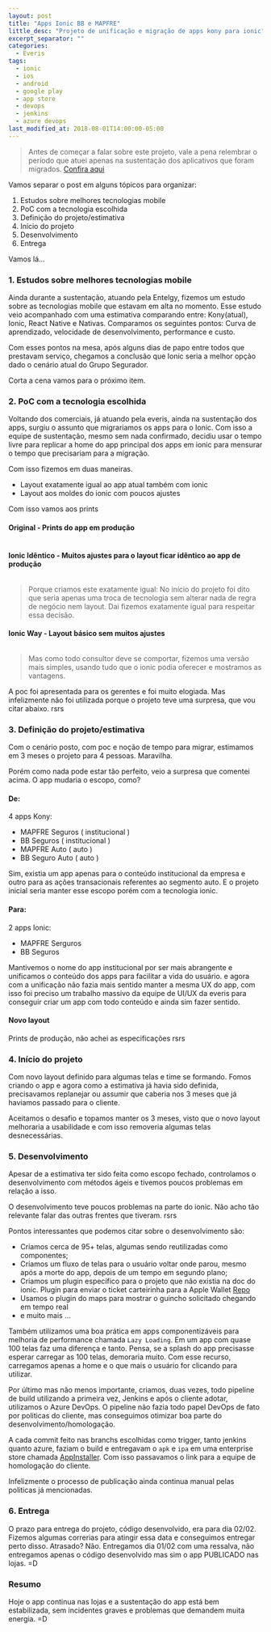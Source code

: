 ```yaml
---
layout: post
title: "Apps Ionic BB e MAPFRE"
little_desc: "Projeto de unificação e migração de apps kony para ionic"
excerpt_separator: ""
categories:
  - Everis
tags:
  - ionic
  - ios
  - android
  - google play
  - app store
  - devops
  - jenkins
  - azure devops
last_modified_at: 2018-08-01T14:00:00-05:00
---
```


> Antes de começar a falar sobre este projeto, vale a pena relembrar o período que atuei apenas na sustentação dos aplicativos que foram migrados. <a href="/apps-kony-bbmapfre" target="_blank">Confira aqui</a>

Vamos separar o post em alguns tópicos para organizar:

1. Estudos sobre melhores tecnologias mobile
2. PoC com a tecnologia escolhida
3. Definição do projeto/estimativa
4. Início do projeto
5. Desenvolvimento
6. Entrega


Vamos lá...



### 1. Estudos sobre melhores tecnologias mobile

Ainda durante a sustentação, atuando pela Entelgy, fizemos um estudo sobre as tecnologias mobile que estavam em alta no momento.
Esse estudo veio acompanhado com uma estimativa comparando entre: Kony(atual), Ionic, React Native e Nativas.
Comparamos os seguintes pontos: Curva de aprendizado, velocidade de desenvolvimento, performance e custo.

Com esses pontos na mesa, após alguns dias de papo entre todos que prestavam serviço, chegamos a conclusão que Ionic seria a melhor opção dado o cenário atual do Grupo Segurador.

Corta a cena vamos para o próximo item.


### 2. PoC com a tecnologia escolhida

Voltando dos comerciais, já atuando pela everis, ainda na sustentação dos apps, surgiu o assunto que migrariamos os apps para o Ionic.
Com isso a equipe de sustentação, mesmo sem nada confirmado, decidiu usar o tempo livre para replicar a home do app principal dos apps em ionic para mensurar o tempo que precisariam para a migração.

Com isso fizemos em duas maneiras.

* Layout exatamente igual ao app atual também com ionic
* Layout aos moldes do ionic com poucos ajustes


Com isso vamos aos prints

#### Original - Prints do app em produção
<img src="assets/img/everis/bbmapfre-unificacao/0-app-kony.png" alt="">

#### Ionic Idêntico - Muitos ajustes para o layout ficar idêntico ao app de produção
<div class="grid">
    <div class="a img">
        <img src="assets/img/everis/bbmapfre-unificacao/1.0-home-identico-ionic.png" alt="">
    </div>
    <div class="b img">
        <img src="assets/img/everis/bbmapfre-unificacao/1.1-menu-identico-ionic.png" alt="">
    </div>
</div>

> Porque criamos este exatamente igual: No início do projeto foi dito que seria apenas uma troca de tecnologia sem alterar nada de regra de negócio nem layout. Dai fizemos exatamente igual para respeitar essa decisão.


#### Ionic Way - Layout básico sem muitos ajustes
<div class="grid">
    <div class="a img">
        <img src="assets/img/everis/bbmapfre-unificacao/2.0-home-ajustes-pequenos-ionic.png" alt="">
    </div>
    <div class="b img">
        <img src="assets/img/everis/bbmapfre-unificacao/2.1-menu-ajustes-pequenos-ionic.png" alt="">
    </div>
</div>

> Mas como todo consultor deve se comportar, fizemos uma versão mais simples, usando tudo que o ionic podia oferecer e mostramos as vantagens.

A poc foi apresentada para os gerentes e foi muito elogiada. Mas infelizmente não foi utilizada porque o projeto teve uma surpresa, que vou citar abaixo. rsrs



### 3. Definição do projeto/estimativa

Com o cenário posto, com poc e noção de tempo para migrar, estimamos em 3 meses o projeto para 4 pessoas. Maravilha.

Porém como nada pode estar tão perfeito, veio a surpresa que comentei acima. O app mudaria o escopo, como?

#### De: 
4 apps Kony: 
* MAPFRE Seguros ( institucional )
* BB Seguros ( institucional )
* MAPFRE Auto ( auto )
* BB Seguro Auto ( auto )

Sim, existia um app apenas para o conteúdo institucional da empresa e outro para as ações transacionais referentes ao segmento auto.
E o projeto inicial seria manter esse escopo porém com a tecnologia ionic.

#### Para: 
2 apps Ionic:
* MAPFRE Serguros
* BB Seguros

Mantivemos o nome do app institucional por ser mais abrangente e unificamos o conteúdo dos apps para facilitar a vida do usuário.
e agora com a unificação não fazia mais sentido manter a mesma UX do app, com isso foi preciso um trabalho massivo da equipe de UI/UX da everis para conseguir criar um app com todo conteúdo e ainda sim fazer sentido.

#### Novo layout
Prints de produção, não achei as especificações rsrs
<img src="assets/img/everis/bbmapfre-unificacao/novo-layout.png" alt="">

### 4. Início do projeto

Com novo layout definido para algumas telas e time se formando. Fomos criando o app e agora como a estimativa já havia sido definida, precisavamos replanejar ou assumir que caberia nos 3 meses que já haviamos passado para o cliente.

Aceitamos o desafio e topamos manter os 3 meses, visto que o novo layout melhoraria a usabilidade e com isso removeria algumas telas desnecessárias.


### 5. Desenvolvimento

Apesar de a estimativa ter sido feita como escopo fechado, controlamos o desenvolvimento com métodos ágeis e tivemos poucos problemas em relação a isso.

O desenvolvimento teve poucos problemas na parte do ionic. Não acho tão relevante falar das outras frentes que tiveram. rsrs

Pontos interessantes que podemos citar sobre o desenvolvimento são:
* Criamos cerca de 95+ telas, algumas sendo reutilizadas como componentes;
* Criamos um fluxo de telas para o usuário voltar onde parou, mesmo após a morte do app, depois de um tempo em segundo plano;
* Criamos um plugin específico para o projeto que não existia na doc do ionic. Plugin para enviar o ticket carteirinha para a Apple Wallet <a href="https://github.com/everis-br/cordova-apple-wallet-tickets" target="_blank">Repo</a>
* Usamos o plugin do maps para mostrar o guincho solicitado chegando em tempo real
* e muito mais ...

Também utilizamos uma boa prática em apps componentizáveis para melhoria de performance chamada `Lazy Loading`. Em um app com quase 100 telas faz uma diferença e tanto. Pensa, se a splash do app precisasse esperar carregar as 100 telas, demoraria muito. 
Com esse recurso, carregamos apenas a home e o que mais o usuário for clicando para utilizar.

Por último mas não menos importante, criamos, duas vezes, todo pipeline de build utilizando a primeira vez, Jenkins e após o cliente adotar, utilizamos o Azure DevOps. 
O pipeline não fazia todo papel DevOps de fato por politicas do cliente, mas conseguimos otimizar boa parte do desenvolvimento/homologação. 

A cada commit feito nas branchs escolhidas como trigger, tanto jenkins quanto azure, faziam o build e entregavam o `apk` e `ipa` em uma enterprise store chamada <a href="https://appinstaller.com.br" target="_blank">AppInstaller</a>. Com isso passavamos o link para a equipe de homologação do cliente. 

Infelizmente o processo de publicação ainda continua manual pelas politicas já mencionadas.

### 6. Entrega

O prazo para entrega do projeto, código desenvolvido, era para dia 02/02. Fizemos algumas correrias para atingir essa data e conseguimos entregar perto disso. Atrasado? Não. Entregamos dia 01/02 com uma ressalva, não entregamos apenas o código desenvolvido mas sim o app PUBLICADO nas lojas. =D


### Resumo

Hoje o app continua nas lojas e a sustentação do app está bem estabilizada, sem incidentes graves e problemas que demandem muita energia. =D